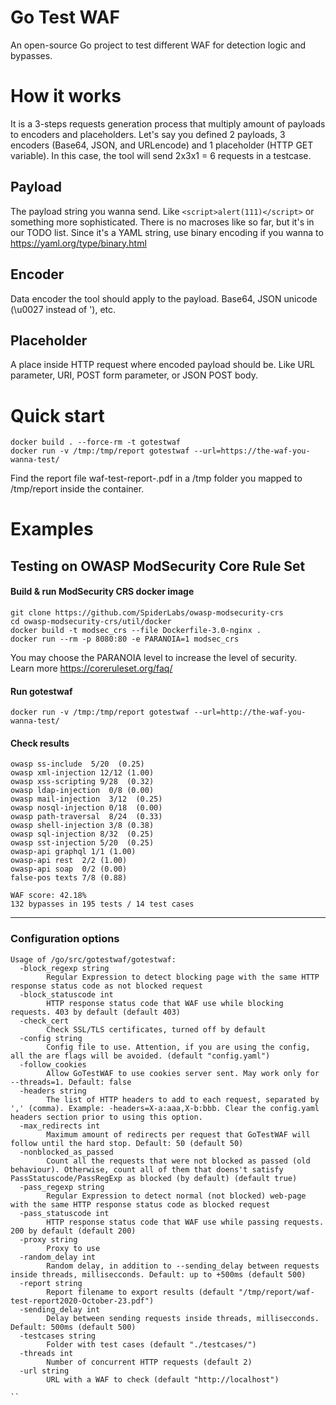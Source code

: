 # Go Test WAF

An open-source Go project to test different WAF for detection logic and bypasses.

# How it works

It is a 3-steps requests generation process that multiply amount of payloads to encoders and placeholders. Let's say you defined 2 payloads, 3 encoders (Base64, JSON, and URLencode) and 1 placeholder (HTTP GET variable). In this case, the tool will send 2x3x1 = 6 requests in a testcase.

## Payload

The payload string you wanna send. Like ```<script>alert(111)</script>``` or something more sophisticated. There is no macroses like so far, but it's in our TODO list. Since it's a YAML string, use binary encoding if you wanna to https://yaml.org/type/binary.html

## Encoder

Data encoder the tool should apply to the payload. Base64, JSON unicode (\u0027 instead of '), etc.

## Placeholder

A place inside HTTP request where encoded payload should be. Like URL parameter, URI, POST form parameter, or JSON POST body.

# Quick start
```
docker build . --force-rm -t gotestwaf
docker run -v /tmp:/tmp/report gotestwaf --url=https://the-waf-you-wanna-test/
```

Find the report file waf-test-report-<date>.pdf in a /tmp folder you mapped to /tmp/report inside the container.


# Examples

## Testing on OWASP ModSecurity Core Rule Set

#### Build & run ModSecurity CRS docker image
```
git clone https://github.com/SpiderLabs/owasp-modsecurity-crs
cd owasp-modsecurity-crs/util/docker
docker build -t modsec_crs --file Dockerfile-3.0-nginx .
docker run --rm -p 8080:80 -e PARANOIA=1 modsec_crs
```

You may choose the PARANOIA level to increase the level of security.  
Learn more https://coreruleset.org/faq/

#### Run gotestwaf
`docker run -v /tmp:/tmp/report gotestwaf --url=http://the-waf-you-wanna-test/`

#### Check results
```
owasp ss-include  5/20  (0.25)
owasp xml-injection 12/12 (1.00)
owasp xss-scripting 9/28  (0.32)
owasp ldap-injection  0/8 (0.00)
owasp mail-injection  3/12  (0.25)
owasp nosql-injection 0/18  (0.00)
owasp path-traversal  8/24  (0.33)
owasp shell-injection 3/8 (0.38)
owasp sql-injection 8/32  (0.25)
owasp sst-injection 5/20  (0.25)
owasp-api graphql 1/1 (1.00)
owasp-api rest  2/2 (1.00)
owasp-api soap  0/2 (0.00)
false-pos texts 7/8 (0.88)

WAF score: 42.18%
132 bypasses in 195 tests / 14 test cases
```
---

### Configuration options
```
Usage of /go/src/gotestwaf/gotestwaf:
  -block_regexp string
    	Regular Expression to detect blocking page with the same HTTP response status code as not blocked request
  -block_statuscode int
    	HTTP response status code that WAF use while blocking requests. 403 by default (default 403)
  -check_cert
    	Check SSL/TLS certificates, turned off by default
  -config string
    	Config file to use. Attention, if you are using the config, all the are flags will be avoided. (default "config.yaml")
  -follow_cookies
    	Allow GoTestWAF to use cookies server sent. May work only for --threads=1. Default: false
  -headers string
    	The list of HTTP headers to add to each request, separated by ',' (comma). Example: -headers=X-a:aaa,X-b:bbb. Clear the config.yaml headers section prior to using this option. 
  -max_redirects int
    	Maximum amount of redirects per request that GoTestWAF will follow until the hard stop. Default: 50 (default 50)
  -nonblocked_as_passed
    	Count all the requests that were not blocked as passed (old behaviour). Otherwise, count all of them that doens't satisfy PassStatuscode/PassRegExp as blocked (by default) (default true)
  -pass_regexp string
    	Regular Expression to detect normal (not blocked) web-page with the same HTTP response status code as blocked request
  -pass_statuscode int
    	HTTP response status code that WAF use while passing requests. 200 by default (default 200)
  -proxy string
    	Proxy to use
  -random_delay int
    	Random delay, in addition to --sending_delay between requests inside threads, millisecconds. Default: up to +500ms (default 500)
  -report string
    	Report filename to export results (default "/tmp/report/waf-test-report2020-October-23.pdf")
  -sending_delay int
    	Delay between sending requests inside threads, millisecconds. Default: 500ms (default 500)
  -testcases string
    	Folder with test cases (default "./testcases/")
  -threads int
    	Number of concurrent HTTP requests (default 2)
  -url string
    	URL with a WAF to check (default "http://localhost")

``
